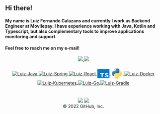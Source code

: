 ## Hi there!
#### My name is Luiz Fernando Calazans and currently I work as Backend Engineer at Movilepay. I have experience working with Java, Kotlin and Typescript, but also complementary tools to improve applications monitoring and support.
#### Feel free to reach me on my e-mail!

<div align="center">
<div align="center">
  <a href="https://github.com/luizcalazans16">
  <img height="180em" src="https://github-readme-stats.vercel.app/api?username=luizcalazans16&show_icons=true&theme=dark&include_all_commits=true&count_private=true"/>
  <img height="180em" src="https://github-readme-stats.vercel.app/api/top-langs/?username=luizcalazans16&layout=compact&langs_count=7&theme=dark"/>
</div>

<div style="display: inline_block"><br>
  <img align="center" alt="Luiz-Java" height="50" width="50" src="https://cdn.jsdelivr.net/gh/devicons/devicon/icons/java/java-plain-wordmark.svg">
    <img align="center" alt="Luiz-Spring" height="50" width="40" src="https://cdn.jsdelivr.net/gh/devicons/devicon/icons/spring/spring-original-wordmark.svg" />
  <img align="center" alt="Luiz-React" height="30" width="40" src="https://cdn.jsdelivr.net/gh/devicons/devicon/icons/kotlin/kotlin-original.svg">
  <img align="center" alt="Luiz-Ts" height="30" width="40" src="https://raw.githubusercontent.com/devicons/devicon/master/icons/typescript/typescript-plain.svg">
  <img align="center" alt="Luiz-Python" height="40" width="40" src="https://raw.githubusercontent.com/devicons/devicon/master/icons/python/python-original.svg">
  <img align="center" alt="Luiz-Docker" height="50" width="40" src="https://cdn.jsdelivr.net/gh/devicons/devicon/icons/docker/docker-original-wordmark.svg" />
  <img align="center" alt="Luiz-Kubernetes" height="50" width="40" src="https://cdn.jsdelivr.net/gh/devicons/devicon/icons/kubernetes/kubernetes-plain-wordmark.svg" />
  <img align="center" alt="Luiz-Go" height="50" width="40" src="https://cdn.jsdelivr.net/gh/devicons/devicon/icons/go/go-original-wordmark.svg" />
  <img align="center" alt="Luiz-Gradle" height="50" width="40" src="https://cdn.jsdelivr.net/gh/devicons/devicon/icons/gradle/gradle-plain.svg" />
</div>

#

<div>
    
</div>

<div>
  <a href = "mailto:luizfernando.calazans8@gmail.com"><img src="https://img.shields.io/badge/-Gmail-%23333?style=for-the-badge&logo=gmail&logoColor=white" target="_blank"></a>
  <a href="https://www.linkedin.com/in/luiz-fernando-calazans-pereira-filho-449411143/" target="_blank"><img src="https://img.shields.io/badge/-LinkedIn-%230077B5?style=for-the-badge&logo=linkedin&logoColor=white" target="_blank"></a>
</div>
© 2022 GitHub, Inc.
